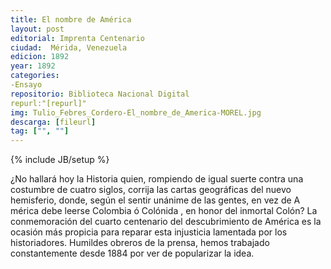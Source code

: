 ```yaml
---
title: El nombre de América
layout: post
editorial: Imprenta Centenario
ciudad:  Mérida, Venezuela
edicion: 1892
year: 1892
categories: 
-Ensayo
repositorio: Biblioteca Nacional Digital
repurl:"[repurl]"
img: Tulio_Febres_Cordero-El_nombre_de_America-MOREL.jpg
descarga: [fileurl]
tag: ["", ""]
---
```

{% include JB/setup %}

¿No ha­llará hoy la Historia quien, rompiendo de igual suerte contra una costumbre de cua­tro siglos, corrija las cartas geográficas del nuevo hemisferio, donde, según el sentir unánime de las gentes, en vez de A mérica debe leerse Colombia ó Colónida , en ho­nor del inmortal Colón? La conmemoración del cuarto centena­rio del descubrimiento de América es la ocasión más propicia para reparar esta in­justicia lamentada por los historiadores. Humildes obreros de la prensa, hemos trabajado constantemente desde 1884 por ver de popularizar la idea.